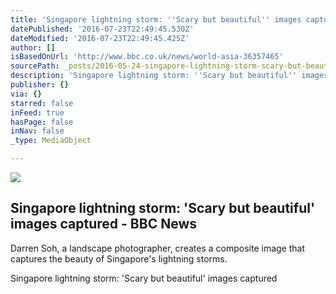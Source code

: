 ```yaml
---
title: 'Singapore lightning storm: ''Scary but beautiful'' images captured - BBC News'
datePublished: '2016-07-23T22:49:45.530Z'
dateModified: '2016-07-23T22:49:45.425Z'
author: []
isBasedOnUrl: 'http://www.bbc.co.uk/news/world-asia-36357465'
sourcePath: _posts/2016-05-24-singapore-lightning-storm-scary-but-beautiful-images-capt.md
description: 'Singapore lightning storm: ''Scary but beautiful'' images captured'
publisher: {}
via: {}
starred: false
inFeed: true
hasPage: false
inNav: false
_type: MediaObject

---
```

<article style=""><img src="http://ichef.bbci.co.uk/news/1024/cpsprodpb/D1AD/production/_89777635_89777633.jpg" /><h1>Singapore lightning storm: 'Scary but beautiful' images captured - BBC News</h1><p>Darren Soh, a landscape photographer, creates a composite image that captures the beauty of Singapore's lightning storms.</p></article>

Singapore lightning storm: 'Scary but beautiful' images captured